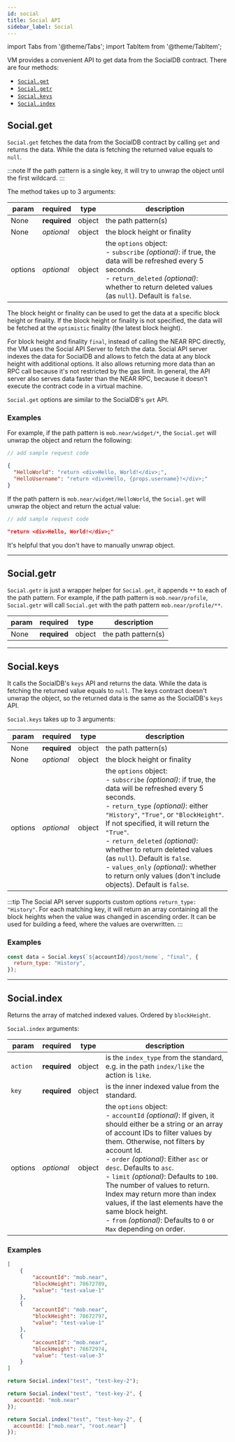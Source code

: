 ```yaml
---
id: social
title: Social API
sidebar_label: Social
---
```

import Tabs from '@theme/Tabs';
import TabItem from '@theme/TabItem';

VM provides a convenient API to get data from the SocialDB contract. There are four methods:
- [`Social.get`](#socialget)
- [`Social.getr`](#socialgetr)
- [`Social.keys`](#socialkeys)
- [`Social.index`](#socialindex)

## Social.get

`Social.get` fetches the data from the SocialDB contract by calling `get` and returns the data.
While the data is fetching the returned value equals to `null`.

:::note
If the path pattern is a single key, it will try to unwrap the object until the first wildcard.
:::

The method takes up to 3 arguments:

 | param      |  required     | type               | description                                                           |
 |-----------|-----------|-------------------------|-----------------------------------------------------------------------|
 | None      |  **required** | object   | the path pattern(s)  |
 | None      |  _optional_ | object   | the block height or finality  |
 | options   |  _optional_ | object   | the `options` object:<br/>- `subscribe` _(optional)_: if true, the data will be refreshed every 5 seconds.<br/>- `return_deleted` _(optional)_: whether to return deleted values (as `null`). Default is `false`.  |

The block height or finality can be used to get the data at a specific block height or finality.
If the block height or finality is not specified, the data will be fetched at the `optimistic` finality (the latest block height).

For block height and finality `final`, instead of calling the NEAR RPC directly, the VM uses the Social API Server to fetch the data.
Social API server indexes the data for SocialDB and allows to fetch the data at any block height with additional options.
It also allows returning more data than an RPC call because it's not restricted by the gas limit.
In general, the API server also serves data faster than the NEAR RPC, because it doesn't execute the contract code in a virtual machine.

`Social.get` options are similar to the SocialDB's `get` API.

### Examples

For example, if the path pattern is `mob.near/widget/*`, the `Social.get` will unwrap the object and return the following:

<Tabs>
<TabItem value="request" label="Request" default>


```js
// add sample request code
```

</TabItem>
<TabItem value="response" label="Response">

```json
{
  "HelloWorld": "return <div>Hello, World!</div>;",
  "HelloUsername": "return <div>Hello, {props.username}!</div>;"
}
```

</TabItem>
</Tabs>


If the path pattern is `mob.near/widget/HelloWorld`, the `Social.get` will unwrap the object and return the actual value:

<Tabs>
<TabItem value="request" label="Request" default>


```js
// add sample request code
```

</TabItem>
<TabItem value="response" label="Response">

```json
"return <div>Hello, World!</div>;"
```

</TabItem>
</Tabs>


It's helpful that you don't have to manually unwrap object.

---

## Social.getr

`Social.getr` is just a wrapper helper for `Social.get`, it appends `**` to each of the path pattern.
For example, if the path pattern is `mob.near/profile`, `Social.getr` will call `Social.get` with the path pattern `mob.near/profile/**`.

 | param      |  required     | type               | description                                                           |
 |-----------|-----------|-------------------------|-----------------------------------------------------------------------|
 | None      |  **required** | object   | the path pattern(s)  |

---

## Social.keys

It calls the SocialDB's `keys` API and returns the data. While the data is fetching the returned value equals to `null`.
The keys contract doesn't unwrap the object, so the returned data is the same as the SocialDB's `keys` API.

`Social.keys` takes up to 3 arguments:

 | param      |  required     | type               | description                                                           |
 |-----------|-----------|-------------------------|-----------------------------------------------------------------------|
 | None      |  **required** | object   | the path pattern(s)  |
 | None      |  _optional_ | object   | the block height or finality  |
 | options   |  _optional_ | object   | the `options` object:<br/>- `subscribe` _(optional)_: if true, the data will be refreshed every 5 seconds.<br/>- `return_type` _(optional)_: either `"History"`, `"True"`, or `"BlockHeight"`. If not specified, it will return the `"True"`.<br/>- `return_deleted` _(optional)_: whether to return deleted values (as `null`). Default is `false`.<br/>- `values_only` _(optional)_: whether to return only values (don't include objects). Default is `false`.  |

:::tip
The Social API server supports custom options `return_type: "History"`. For each matching key, it will return an array containing all the block heights when the value was changed in ascending order.
It can be used for building a feed, where the values are overwritten. 
:::

### Examples

```js
const data = Social.keys(`${accountId}/post/meme`, "final", {
  return_type: "History",
});
```

---

## Social.index

Returns the array of matched indexed values. Ordered by `blockHeight`.

`Social.index` arguments:

 | param      |  required     | type               | description                                                           |
 |-----------|-----------|-------------------------|-----------------------------------------------------------------------|
 | `action`      |  **required** | object   | is the `index_type` from the standard, e.g. in the path `index/like` the action is `like`.  |
 | `key`      |  **required** | object   | is the inner indexed value from the standard.  |
 | options   |  _optional_ | object   | the `options` object:<br/>- `accountId` _(optional)_: If given, it should either be a string or an array of account IDs to filter values by them. Otherwise, not filters by account Id.<br/>- `order` _(optional)_: Either `asc` or `desc`. Defaults to `asc`.<br/>- `limit` _(optional)_: Defaults to `100`. The number of values to return. Index may return more than index values, if the last elements have the same block height.<br/>- `from` _(optional)_: Defaults to `0` or `Max` depending on order.  |


### Examples

```json
[
    {
        "accountId": "mob.near",
        "blockHeight": 78672789,
        "value": "test-value-1"
    },
    {
        "accountId": "mob.near",
        "blockHeight": 78672797,
        "value": "test-value-1"
    },
    {
        "accountId": "mob.near",
        "blockHeight": 78672974,
        "value": "test-value-3"
    }
]
```

```jsx
return Social.index("test", "test-key-2");
```

```jsx
return Social.index("test", "test-key-2", {
  accountId: "mob.near"
});
```

```jsx
return Social.index("test", "test-key-2", {
  accountId: ["mob.near", "root.near"]
});
```